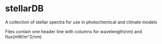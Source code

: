 # stellarDB
A collection of stellar spectra for use in photochemical and climate models

Files contain one header line with columns for wavelength(nm) and flux(mW/m^2/nm)
